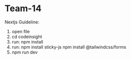 # Team-14

Nextjs Guideline:
1. open file
2. cd codeinsight
3. run: npm install
4. run: npm install sticky-js 
        npm install @tailwindcss/forms
5. npm run dev